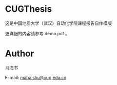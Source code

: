 # CUGThesis

这是中国地质大学（武汉）自动化学院课程报告自作模版

更详细的内容请参考 demo.pdf 。

# Author

马海书

E-mail: mahaishu@cug.edu.cn
